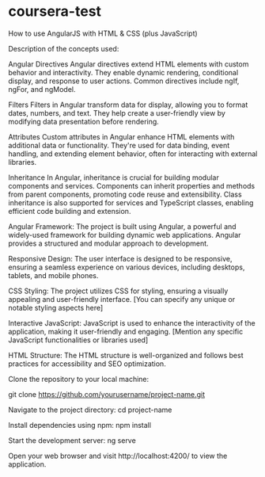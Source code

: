 # coursera-test
How to use AngularJS with HTML & CSS (plus JavaScript)

Description of the concepts used:

Angular Directives
Angular directives extend HTML elements with custom behavior and interactivity. They enable dynamic rendering, conditional display, and response to user actions. Common directives include ngIf, ngFor, and ngModel.

Filters
Filters in Angular transform data for display, allowing you to format dates, numbers, and text. They help create a user-friendly view by modifying data presentation before rendering.

Attributes
Custom attributes in Angular enhance HTML elements with additional data or functionality. They're used for data binding, event handling, and extending element behavior, often for interacting with external libraries.

Inheritance
In Angular, inheritance is crucial for building modular components and services. Components can inherit properties and methods from parent components, promoting code reuse and extensibility. Class inheritance is also supported for services and TypeScript classes, enabling efficient code building and extension.

Angular Framework: The project is built using Angular, a powerful and widely-used framework for building dynamic web applications. Angular provides a structured and modular approach to development.

Responsive Design: The user interface is designed to be responsive, ensuring a seamless experience on various devices, including desktops, tablets, and mobile phones.

CSS Styling: The project utilizes CSS for styling, ensuring a visually appealing and user-friendly interface. [You can specify any unique or notable styling aspects here]

Interactive JavaScript: JavaScript is used to enhance the interactivity of the application, making it user-friendly and engaging. [Mention any specific JavaScript functionalities or libraries used]

HTML Structure: The HTML structure is well-organized and follows best practices for accessibility and SEO optimization.


Clone the repository to your local machine:

git clone https://github.com/yourusername/project-name.git

Navigate to the project directory:
cd project-name

Install dependencies using npm:
npm install

Start the development server:
ng serve

Open your web browser and visit http://localhost:4200/ to view the application.

